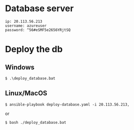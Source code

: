 # Database server

```
ip: 20.113.56.213
username: azureuser
password: ^56#eSMF5e2656YRjtSQ
```

# Deploy the db

## Windows

```
$ .\deploy_database.bat
```

## Linux/MacOS

```
$ ansible-playbook deploy-database.yaml -i 20.113.56.213,
```

or

```
$ bash ./deploy_database.bat
```